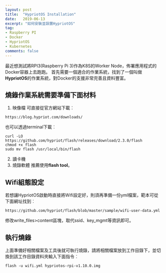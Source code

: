 ```yaml
---
layout: post
title:  "HypriotOS Installation"
date:   2019-06-13
excerpt: "如何安裝並設置HypriotOS"
tag:
- Raspberry PI
- Docker 
- HypriotOS 
- Kubernetes 
comments: false
---
```


最近想測試將RPI3(Raspberry Pi 3)作為K8S的Worker Node，佈署應用程式的Docker容器上去跑跑。 
首先需要一個適合的作業系統，找到了一個叫做**HypriotOS**的作業系統，對Docker的支援非常完善且資料豐富。

## 燒錄作業系統需要準備下面材料
1. 映像檔
   可直接從官方網站下載︰   
```
https://blog.hypriot.com/downloads/
```
也可以透過terminal下載︰   

```
curl -LO https://github.com/hypriot/flash/releases/download/2.3.0/flash
chmod +x flash
sudo mv flash /usr/local/bin/flash
```   
2. 讀卡機
3. 燒錄軟體
   推薦使用**flash tool**。

## Wifi組態設定
若想讓HypriotOS啟動時直接將Wifi設定好，則須再準備一份yml檔案，範本可從下面網址找到︰  
```
https://github.com/hypriot/flash/blob/master/sample/wifi-user-data.yml

```
修改write_files>content區塊，取代ssid、key_mgmt等資訊即可。  

## 執行燒錄
上面準備好相關檔案及工具後就可執行燒錄，請將相關檔案放到工作目錄下，並切換到該工作目錄資料夾輸入下面指令︰  
```
flash -u wifi.yml hypriotos-rpi-v1.10.0.img 
```




